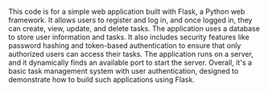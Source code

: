 This code is for a simple web application built with Flask, a Python web framework. It allows users to register and log in, and once logged in, they can create, view, update, and delete tasks. The application uses a database to store user information and tasks. It also includes security features like password hashing and token-based authentication to ensure that only authorized users can access their tasks. The application runs on a server, and it dynamically finds an available port to start the server. Overall, it's a basic task management system with user authentication, designed to demonstrate how to build such applications using Flask.

